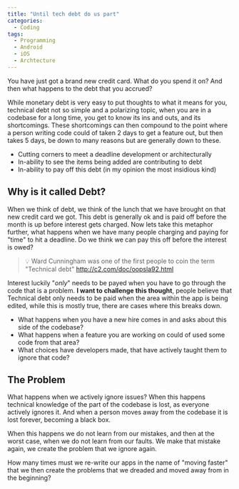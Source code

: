 ```yaml
---
title: "Until tech debt do us part"
categories:
  - Coding
tags:
  - Programming
  - Android
  - iOS
  - Archtecture
---
```

You have just got a brand new credit card. What do you spend it on? And then what happens to the debt that you accrued? 

While monetary debt is very easy to put thoughts to what it means for you, technical debt not so simple and a polarizing topic, when you are in a codebase for a long time, you get to know its ins and outs, and its shortcomings. These shortcomings can then compound to the point where a person writing code could of taken 2 days to get a feature out, but then takes 5 days, be down to many reasons but are generally down to these. 

- Cutting corners to meet a deadline development or architecturally
- In-ability to see the items being added are contributing to debt
- In-ability to pay off this debt (in my opinion the most insidious kind)

## Why is it called Debt?

When we think of debt, we think of the lunch that we have brought on that new credit card we got. This debt is generally ok and is paid off before the month is up before interest gets charged. Now lets take this metaphor further, what happens when we have many people charging and paying for "time" to hit a deadline. Do we think we can pay this off before the interest is owed?


>💡 Ward Cunningham was one of the first people to coin the term "Technical debt" 
> http://c2.com/doc/oopsla92.html


Interest luckily "*only*" needs to be payed when you have to go through the code that is a problem.  **I want to challenge this thought**, people believe that Technical debt only needs to be paid when the area within the app is being edited, while this is mostly true, there are cases where this breaks down. 

- What happens when you have a new hire comes in and asks about this side of the codebase?
- What happens when a feature you are working on could of used some code from that area?
- What choices have developers made, that have actively taught them to ignore that code?

## The Problem

What happens when we actively ignore issues? When this happens technical knowledge of the part of the codebase is lost, as everyone actively ignores it. And when a person moves away from the codebase it is lost forever, becoming a black box. 

When this happens we do not learn from our mistakes, and then at the worst case, when we do not learn from our faults. We make that mistake again, we create the problem that we ignore again. 

How many times must we re-write our apps in the name of "moving faster" that we then create the problems that we dreaded and moved away from in the beginning?